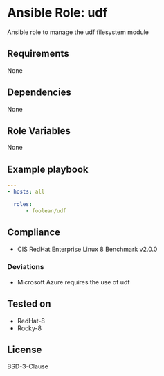 # Ansible Role: udf

Ansible role to manage the udf filesystem module


## Requirements

None


## Dependencies

None


## Role Variables

None


## Example playbook

```yaml
---
- hosts: all

  roles:
      - foolean/udf
```


## Compliance

* CIS RedHat Enterprise Linux 8 Benchmark v2.0.0

### Deviations

* Microsoft Azure requires the use of udf


## Tested on

* RedHat-8
* Rocky-8


## License

BSD-3-Clause
